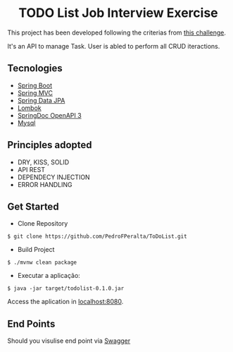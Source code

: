 <h1 align="center">
  TODO List Job Interview Exercise
</h1>

This project has been developed following the criterias from [this challenge](https://github.com/simplify-liferay/desafio-junior-backend-simplify). 

It's an API to manage Task. User is abled to perform all CRUD iteractions.

## Tecnologies
- [Spring Boot](https://spring.io/projects/spring-boot)
- [Spring MVC](https://docs.spring.io/spring-framework/reference/web/webmvc.html)
- [Spring Data JPA](https://spring.io/projects/spring-data-jpa)
- [Lombok](https://projectlombok.org)
- [SpringDoc OpenAPI 3](https://springdoc.org/v2/#spring-webflux-support)
- [Mysql](https://dev.mysql.com/downloads/)

## Principles adopted
- DRY, KISS, SOLID
- API REST
- DEPENDECY INJECTION
- ERROR HANDLING

## Get Started
- Clone Repository
```
$ git clone https://github.com/PedroFPeralta/ToDoList.git
```

- Build Project
```
$ ./mvnw clean package
```
- Executar a aplicação:
```
$ java -jar target/todolist-0.1.0.jar
```

Access the aplication in [localhost:8080](http://localhost:8080).

## End Points
Should you visulise end point via [Swagger](http://localhost:8080/swagger-ui.html) 